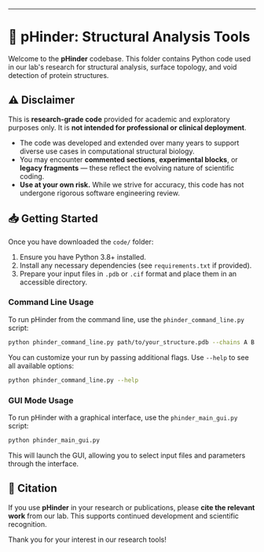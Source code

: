 ---

# 🧬 pHinder: Structural Analysis Tools

Welcome to the **pHinder** codebase. This folder contains Python code used in our lab's research for structural analysis, surface topology, and void detection of protein structures.

## ⚠️ Disclaimer

This is **research-grade code** provided for academic and exploratory purposes only. It is **not intended for professional or clinical deployment**.

- The code was developed and extended over many years to support diverse use cases in computational structural biology.
- You may encounter **commented sections**, **experimental blocks**, or **legacy fragments** — these reflect the evolving nature of scientific coding.
- **Use at your own risk.** While we strive for accuracy, this code has not undergone rigorous software engineering review.

## 📥 Getting Started

Once you have downloaded the `code/` folder:

1. Ensure you have Python 3.8+ installed.
2. Install any necessary dependencies (see `requirements.txt` if provided).
3. Prepare your input files in `.pdb` or `.cif` format and place them in an accessible directory.

### Command Line Usage

To run pHinder from the command line, use the `phinder_command_line.py` script:

```bash
python phinder_command_line.py path/to/your_structure.pdb --chains A B --topology-calculation --sidechain-classification --interface-classification
```

You can customize your run by passing additional flags. Use `--help` to see all available options:

```bash
python phinder_command_line.py --help
```

### GUI Mode Usage

To run pHinder with a graphical interface, use the `phinder_main_gui.py` script:

```bash
python phinder_main_gui.py
```

This will launch the GUI, allowing you to select input files and parameters through the interface.

## 📄 Citation

If you use **pHinder** in your research or publications, please **cite the relevant work** from our lab. This supports continued development and scientific recognition.

Thank you for your interest in our research tools!

